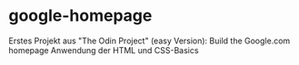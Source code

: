 # google-homepage
Erstes Projekt aus "The Odin Project" (easy Version): Build the Google.com homepage
Anwendung der HTML und CSS-Basics
